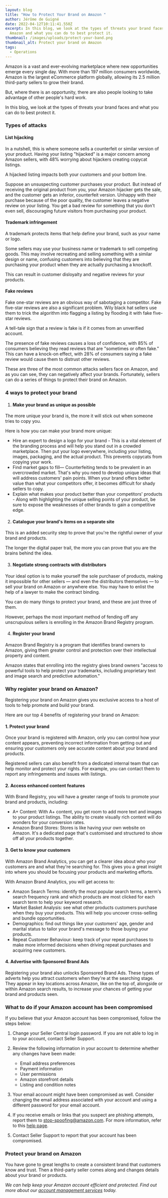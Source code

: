```yaml
---
layout: blog
title: "How to Protect Your Brand on Amazon "
author: Jérôme de Guigné
date: 2022-04-12T10:11:41.550Z
excerpt: In this blog, we look at the types of threats your brand faces on
  Amazon and what you can do to best protect it.
thumbnail: /images/uploads/protect-your-band.png
thumbnail_alt: Protect your brand on Amazon
tags:
  - Operations
---
```

<!--StartFragment-->

Amazon is a vast and ever-evolving marketplace where new opportunities emerge every single day. With more than 197 million consumers worldwide, Amazon is the largest eCommerce platform globally, allowing its 2.5 million third-party sellers to grow their brand. 

But, where there is an opportunity, there are also people looking to take advantage of other people's hard work. 

In this blog, we look at the types of threats your brand faces and what you can do to best protect it. 

### Types of attacks

#### List hijacking

In a nutshell, this is where someone sells a counterfeit or similar version of your product. Having your listing "hijacked" is a major concern among Amazon sellers, with 48% worrying about hijackers creating copycat listings.

A hijacked listing impacts both your customers and your bottom line. 

Suppose an unsuspecting customer purchases your product. But instead of receiving the original product from you, your Amazon hijacker gets the sale, and the customer gets an inferior, counterfeit version. Unhappy with their purchase because of the poor quality, the customer leaves a negative review on your listing. You get a bad review for something that you don't even sell, discouraging future visitors from purchasing your product.

#### Trademark infringement

A trademark protects items that help define your brand, such as your name or logo.

Some sellers may use your business name or trademark to sell competing goods. This may involve recreating and selling something with a similar design or name, confusing customers into believing that they are purchasing your product when they are actually purchasing a knockoff. 

This can result in customer disloyalty and negative reviews for your products.

#### Fake reviews

Fake one-star reviews are an obvious way of sabotaging a competitor. Fake five-star reviews are also a significant problem. Wily black hat sellers use them to trick the algorithm into flagging a listing by flooding it with fake five-star reviews.

A tell-tale sign that a review is fake is if it comes from an unverified account.

The presence of fake reviews causes a loss of confidence, with 85% of consumers believing they read reviews that are "sometimes or often fake." This can have a knock-on effect, with 28% of consumers saying a fake review would cause them to distrust other reviews.

These are three of the most common attacks sellers face on Amazon, and as you can see, they can negatively affect your brands. Fortunately, sellers can do a series of things to protect their brand on Amazon.

### 4 ways to protect your brand

1. #### Make your brand as unique as possible

The more unique your brand is, the more it will stick out when someone tries to copy you.

Here is how you can make your brand more unique:

* Hire an expert to design a logo for your brand - This is a vital element of the branding process and will help you stand out in a crowded marketplace. Then put your logo everywhere, including your listing, images, packaging, and the actual product. This prevents copycats from copying your work.
* Find market gaps to fill— Counterfeiting tends to be prevalent in an overcrowded market. That's why you need to develop unique ideas that will address customers' pain points. When your brand offers better value than what your competitors offer, it becomes difficult for shady sellers to copy.
* Explain what makes your product better than your competitors' products - Along with highlighting the unique selling points of your product, be sure to expose the weaknesses of other brands to gain a competitive edge.

2. #### Catalogue your brand's items on a separate site

This is an added security step to prove that you're the rightful owner of your brand and products. 

The longer the digital paper trail, the more you can prove that you are the brains behind the idea.

3. #### Negotiate strong contracts with distributors

Your ideal option is to make yourself the sole purchaser of products, making it impossible for other sellers — and even the distributors themselves — to sell your brand on Amazon or anywhere else. You may have to enlist the help of a lawyer to make the contract binding. 

You can do many things to protect your brand, and these are just three of them.

However, perhaps the most important method of fending off any unscrupulous sellers is enrolling in the Amazon Brand Registry program. 

4. #### Register your brand

Amazon Brand Registry is a program that identifies brand owners to Amazon, giving them greater control and protection over their intellectual property and content.

Amazon states that enrolling into the registry gives brand owners "access to powerful tools to help protect your trademarks, including proprietary text and image search and predictive automation."

### Why register your brand on Amazon?

Registering your brand on Amazon gives you exclusive access to a host of tools to help promote and build your brand.

Here are our top 4 benefits of registering your brand on Amazon:

#### 1. Protect your brand

Once your brand is registered with Amazon, only you can control how your content appears, preventing incorrect information from getting out and ensuring your customers only see accurate content about your brand and products. 

Registered sellers can also benefit from a dedicated internal team that can help monitor and protect your rights. For example, you can contact them to report any infringements and issues with listings.

#### 2. Access enhanced content features

With Brand Registry, you will have a greater range of tools to promote your brand and products, including:

* A+ Content: With A+ content, you get room to add more text and images to your product listings. The ability to create visually rich content will do wonders for your conversion rates. 
* Amazon Brand Stores: Stores is like having your own website on Amazon. It's a dedicated page that's customised and structured to show off all your products together. 

#### 3. Get to know your customers

With Amazon Brand Analytics, you can get a clearer idea about who your customers are and what they're searching for. This gives you a great insight into where you should be focusing your products and marketing efforts.

With Amazon Brand Analytics, you will get access to:

* Amazon Search Terms: identify the most popular search terms, a term's search frequency rank and which products are most clicked for each search term to help your keyword research.
* Market Basket Analysis: see what other products customers purchase when they buy your products. This will help you uncover cross-selling and bundle opportunities.
* Demographics: find out things like your customers' age, gender and marital status to tailor your brand's message to those buying your products.
* Repeat Customer Behaviour: keep track of your repeat purchases to make more informed decisions when driving repeat purchases and acquiring new customers.

#### 4. Advertise with Sponsored Brand Ads

Registering your brand also unlocks Sponsored Brand Ads. These types of adverts help you attract customers when they're at the searching stage. They appear in key locations across Amazon, like on the top of, alongside or within Amazon search results, to increase your chances of getting your brand and products seen.

### What to do if your Amazon account has been compromised

If you believe that your Amazon account has been compromised, follow the steps below:

1. Change your Seller Central login password. If you are not able to log in to your account, contact Seller Support.
2. Review the following information in your account to determine whether any changes have been made:

   * Email address preferences
   * Payment information
   * User permissions
   * Amazon storefront details
   * Listing and condition notes
3. Your email account might have been compromised as well. Consider changing the email address associated with your account and using a different password for your email account.
4. If you receive emails or links that you suspect are phishing attempts, report them to stop-spoofing@amazon.com. For more information, refer to this [help page](https://sellercentral.amazon.co.uk/gp/help/external/G32261?language=en_GB&ref=efph_G32261_cont_G34901).
5. Contact Seller Support to report that your account has been compromised.

### Protect your brand on Amazon

You have gone to great lengths to create a consistent brand that customers know and trust. Then a third-party seller comes along and changes details about your brand or products.

*We can help keep your Amazon account efficient and protected. Find out more about our [account management services](https://e-comas.com/operations.html) today.* 

<!--EndFragment-->